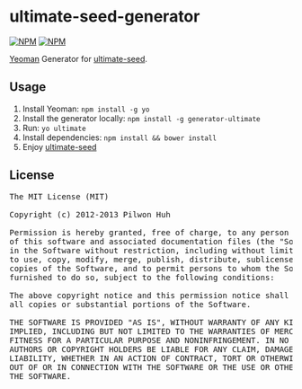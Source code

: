 # ultimate-seed-generator

[![NPM](https://nodei.co/npm/generator-ultimate.png?downloads=false&stars=false)](https://npmjs.org/package/generator-ultimate) [![NPM](https://nodei.co/npm-dl/generator-ultimate.png?months=6)](https://npmjs.org/package/generator-ultimate)

[Yeoman](http://yeoman.io/) Generator for [ultimate-seed](https://github.com/pilwon/ultimate-seed).

## Usage

1. Install Yeoman: `npm install -g yo`
2. Install the generator locally: `npm install -g generator-ultimate`
3. Run: `yo ultimate`
4. Install dependencies: `npm install && bower install`
5. Enjoy [ultimate-seed](https://github.com/pilwon/ultimate-seed#how-to-use)

## License

<pre>
The MIT License (MIT)

Copyright (c) 2012-2013 Pilwon Huh

Permission is hereby granted, free of charge, to any person obtaining a copy
of this software and associated documentation files (the "Software"), to deal
in the Software without restriction, including without limitation the rights
to use, copy, modify, merge, publish, distribute, sublicense, and/or sell
copies of the Software, and to permit persons to whom the Software is
furnished to do so, subject to the following conditions:

The above copyright notice and this permission notice shall be included in
all copies or substantial portions of the Software.

THE SOFTWARE IS PROVIDED "AS IS", WITHOUT WARRANTY OF ANY KIND, EXPRESS OR
IMPLIED, INCLUDING BUT NOT LIMITED TO THE WARRANTIES OF MERCHANTABILITY,
FITNESS FOR A PARTICULAR PURPOSE AND NONINFRINGEMENT. IN NO EVENT SHALL THE
AUTHORS OR COPYRIGHT HOLDERS BE LIABLE FOR ANY CLAIM, DAMAGES OR OTHER
LIABILITY, WHETHER IN AN ACTION OF CONTRACT, TORT OR OTHERWISE, ARISING FROM,
OUT OF OR IN CONNECTION WITH THE SOFTWARE OR THE USE OR OTHER DEALINGS IN
THE SOFTWARE.
</pre>

